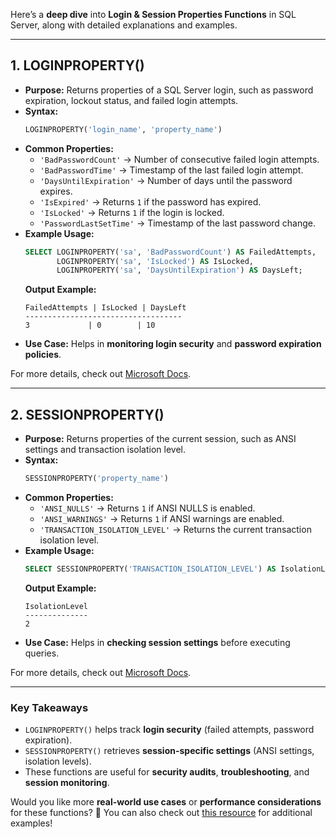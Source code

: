Here’s a **deep dive** into **Login & Session Properties Functions** in SQL Server, along with detailed explanations and examples.

---

## **1. LOGINPROPERTY()**
- **Purpose:** Returns properties of a SQL Server login, such as password expiration, lockout status, and failed login attempts.
- **Syntax:**
  ```sql
  LOGINPROPERTY('login_name', 'property_name')
  ```
- **Common Properties:**
  - `'BadPasswordCount'` → Number of consecutive failed login attempts.
  - `'BadPasswordTime'` → Timestamp of the last failed login attempt.
  - `'DaysUntilExpiration'` → Number of days until the password expires.
  - `'IsExpired'` → Returns `1` if the password has expired.
  - `'IsLocked'` → Returns `1` if the login is locked.
  - `'PasswordLastSetTime'` → Timestamp of the last password change.
- **Example Usage:**
  ```sql
  SELECT LOGINPROPERTY('sa', 'BadPasswordCount') AS FailedAttempts,
         LOGINPROPERTY('sa', 'IsLocked') AS IsLocked,
         LOGINPROPERTY('sa', 'DaysUntilExpiration') AS DaysLeft;
  ```
  **Output Example:**  
  ```
  FailedAttempts | IsLocked | DaysLeft
  -----------------------------------
  3             | 0        | 10
  ```
- **Use Case:** Helps in **monitoring login security** and **password expiration policies**.

For more details, check out [Microsoft Docs](https://learn.microsoft.com/en-us/sql/t-sql/functions/loginproperty-transact-sql?view=sql-server-ver16).

---

## **2. SESSIONPROPERTY()**
- **Purpose:** Returns properties of the current session, such as ANSI settings and transaction isolation level.
- **Syntax:**
  ```sql
  SESSIONPROPERTY('property_name')
  ```
- **Common Properties:**
  - `'ANSI_NULLS'` → Returns `1` if ANSI NULLS is enabled.
  - `'ANSI_WARNINGS'` → Returns `1` if ANSI warnings are enabled.
  - `'TRANSACTION_ISOLATION_LEVEL'` → Returns the current transaction isolation level.
- **Example Usage:**
  ```sql
  SELECT SESSIONPROPERTY('TRANSACTION_ISOLATION_LEVEL') AS IsolationLevel;
  ```
  **Output Example:**  
  ```
  IsolationLevel
  --------------
  2
  ```
- **Use Case:** Helps in **checking session settings** before executing queries.

For more details, check out [Microsoft Docs](https://stackoverflow.com/questions/16415998/how-can-i-set-a-session-variable-that-is-available-in-multiple-batches).

---

### **Key Takeaways**
- `LOGINPROPERTY()` helps track **login security** (failed attempts, password expiration).
- `SESSIONPROPERTY()` retrieves **session-specific settings** (ANSI settings, isolation levels).
- These functions are useful for **security audits**, **troubleshooting**, and **session monitoring**.

Would you like more **real-world use cases** or **performance considerations** for these functions? 🚀 You can also check out [this resource](https://www.mssqltips.com/sqlservertip/2906/sql-server-login-management-using-loginproperty-function/) for additional examples!